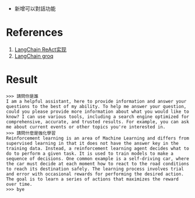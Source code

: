 - 新增可以對話功能
# **References**
1. [LangChain ReAct实现](https://www.tizi365.com/topic/3955.html)
2. [LangChain groq](https://python.langchain.com/v0.1/docs/integrations/chat/groq/)
# **Result**
```
>>> 請問你是誰
I am a helpful assistant, here to provide information and answer your questions to the best of my ability. To help me answer your question, could you please provide more information about what you would like to know? I can use various tools, including a search engine optimized for comprehensive, accurate, and trusted results. For example, you can ask me about current events or other topics you're interested in.
>>> 請問什麼是強化學習
Reinforcement learning is an area of Machine Learning and differs from supervised learning in that it does not have the answer key in the training data. Instead, a reinforcement learning agent decides what to do to perform a given task. It is used to train models to make a sequence of decisions. One common example is a self-driving car, where the car must decide at each moment how to react to the road conditions to reach its destination safely. The learning process involves trial and error with occasional rewards for performing the desired action. The goal is to learn a series of actions that maximizes the reward over time.
>>> bye
```